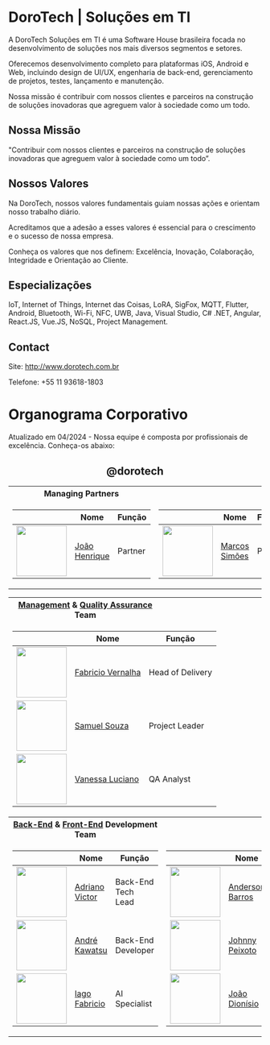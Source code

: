 # DoroTech | Soluções em TI

A DoroTech Soluções em TI é uma Software House brasileira focada no desenvolvimento de soluções nos mais diversos segmentos e setores.

Oferecemos desenvolvimento completo para plataformas iOS, Android e Web, incluindo design de UI/UX, engenharia de back-end, gerenciamento de projetos, testes, lançamento e manutenção.

Nossa missão é contribuir com nossos clientes e parceiros na construção de soluções inovadoras que agreguem valor à sociedade como um todo.

## Nossa Missão

"Contribuir com nossos clientes e parceiros na construção de soluções inovadoras que agreguem valor à sociedade como um todo”.

## Nossos Valores

Na DoroTech, nossos valores fundamentais guiam nossas ações e orientam nosso trabalho diário. 

Acreditamos que a adesão a esses valores é essencial para o crescimento e o sucesso de nossa empresa.

Conheça os valores que nos definem: Excelência, Inovação, Colaboração, Integridade e Orientação ao Cliente.

## Especializações

IoT, Internet of Things, Internet das Coisas, LoRA, SigFox, MQTT, Flutter, Android, Bluetooth, Wi-Fi, NFC, UWB, Java, Visual Studio, C# .NET, Angular, React.JS, Vue.JS, NoSQL, Project Management.

## Contact

Site: http://www.dorotech.com.br

Telefone: +55 11 93618-1803

# Organograma Corporativo

Atualizado em 04/2024 - Nossa equipe é composta por profissionais de excelência. Conheça-os abaixo:

<div align="center">
	
## @dorotech

<table>
<tr>
	<th>
		Managing Partners
	</th>
	<th></th>	
</tr>
  
<td>

| | Nome | Função |
| -------------- | ------------- | ------------- |
| <img src="https://avatars.githubusercontent.com/u/83249287?v=4" width="100"> | [João Henrique](https://github.com/Engjhony) |  Partner |
</td>

<td>

| | Nome | Função |
| -------------- | ------------- | ------------- |
| <img src="https://avatars.githubusercontent.com/u/26862420?v=4" width="100"> | [Marcos Simões](https://github.com/marcospsimoes) |  Partner |

</td>

<table>
<tr>
	<th>
		<a href="https://github.com/orgs/dorotech/teams/manager-team"> Management</a> & <a href="https://github.com/orgs/dorotech/teams/qa-team">Quality Assurance</a> Team		
	</th>
	<th></th>
</tr>
  
<td colspan="2" align="center">

| | Nome | Função |
| -------------- | ------------- | ------------- |
| <img src="https://avatars.githubusercontent.com/u/134449800?v=4" width="100"> | [Fabricio Vernalha](https://github.com/fvernalha) |  Head of Delivery |
| <img src="https://avatars.githubusercontent.com/u/97134130?v=4" width="100"> | [Samuel Souza](https://github.com/samuelwesleysouza) |  Project Leader |
| <img src="https://avatars.githubusercontent.com/u/87663503?v=4" width="100"> | [Vanessa Luciano](https://github.com/vanessaluciaano) |  QA Analyst |

</td>

<tr>
	<th>
		<a href="https://github.com/orgs/dorotech/teams/back-end-team"> Back-End</a> & <a href="https://github.com/orgs/dorotech/teams/front-end-team">Front-End</a> Development Team		
	</th>
	<th></th>	
</tr>
  
<td>

| | Nome | Função |
| -------------- | ------------- | ------------- |
| <img src="https://avatars.githubusercontent.com/u/7493149?v=4" width="100"> | [Adriano Victor](https://github.com/adrianovictor) |  Back-End Tech Lead |
| <img src="https://media.licdn.com/dms/image/C4D03AQEzFfqF1AmCSw/profile-displayphoto-shrink_800_800/0/1610230993863?e=2147483647&v=beta&t=A_ePkftirzufnh1PGyjA0IXcPIIViyXvXzWP5T_FHNM" width="100"> | [André Kawatsu](https://github.com/andredorotech) |  Back-End Developer |
| <img src="https://encrypted-tbn0.gstatic.com/images?q=tbn:ANd9GcQMKrxYVBR3UihBPzJ3_XPmko3y3d4xzziVG4dMr33jV3C2dGkR3M3VSV89hTZwQCyQukI&usqp=CAU" width="100"> | [Iago Fabricio](https://github.com/iagofabricio) |  AI Specialist |

</td>

<td>

| | Nome | Função |
| -------------- | ------------- | ------------- |
| <img src="https://avatars.githubusercontent.com/u/12089780?v=4" width="100"> | [Anderson Barros](https://github.com/anderson-tec12) |  Front-End Tech Lead |
| <img src="https://avatars.githubusercontent.com/u/52277432?v=4" width="100"> | [Johnny Peixoto](https://github.com/johnnypeixoto) |  Front-End Developer |
| <img src="https://avatars.githubusercontent.com/u/46010192?v=4" width="100"> | [João Dionísio](https://github.com/JBDionisio) |  Mobile App Specialist |

</td>

</table>
</div>

